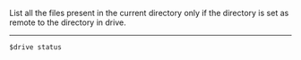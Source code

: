 List all the files present in the current directory only if the directory is set as remote to the directory in drive.

***

`$drive status `